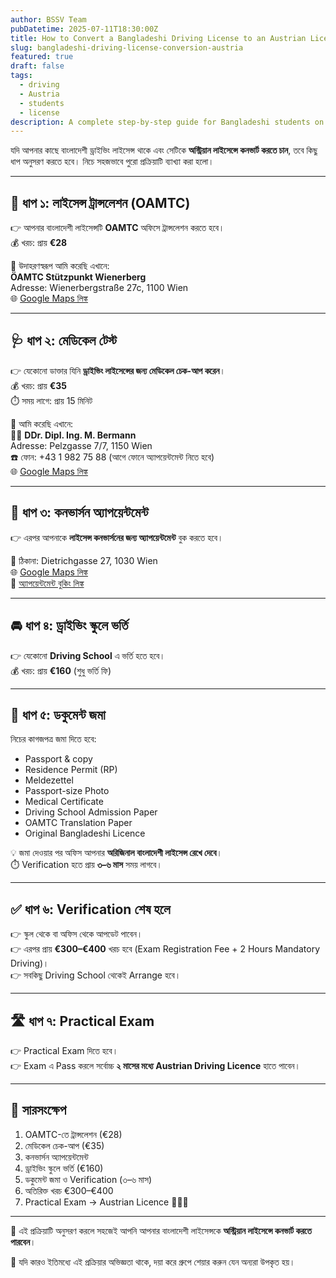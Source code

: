 ```yaml
---
author: BSSV Team
pubDatetime: 2025-07-11T18:30:00Z
title: How to Convert a Bangladeshi Driving License to an Austrian License 🚗🇦🇹
slug: bangladeshi-driving-license-conversion-austria
featured: true
draft: false
tags:
  - driving
  - Austria
  - students
  - license
description: A complete step-by-step guide for Bangladeshi students on how to convert a Bangladeshi driving license into an Austrian license, including required documents, costs, medical check-up, and practical exam.
---
```


যদি আপনার কাছে বাংলাদেশী ড্রাইভিং লাইসেন্স থাকে এবং সেটিকে **অস্ট্রিয়ান লাইসেন্সে কনভার্ট করতে চান**, তবে কিছু ধাপ অনুসরণ করতে হবে। নিচে সহজভাবে পুরো প্রক্রিয়াটি ব্যাখ্যা করা হলো।  

---

## 📝 ধাপ ১: লাইসেন্স ট্রান্সলেশন (OAMTC)  
👉 আপনার বাংলাদেশী লাইসেন্সটি **OAMTC** অফিসে ট্রান্সলেশন করতে হবে।  
💰 খরচ: প্রায় **€28**  

📍 উদাহরণস্বরূপ আমি করেছি এখানে:  
**ÖAMTC Stützpunkt Wienerberg**  
Adresse: Wienerbergstraße 27c, 1100 Wien  
🌐 [Google Maps লিঙ্ক](https://www.google.com/maps/place/Wienerbergstra%C3%9Fe+27c,+1100+Wien,+Austria)

---

## 🩺 ধাপ ২: মেডিকেল টেস্ট  
👉 যেকোনো ডাক্তার যিনি **ড্রাইভিং লাইসেন্সের জন্য মেডিকেল চেক-আপ করেন**।  
💰 খরচ: প্রায় **€35**  
⏱️ সময় লাগে: প্রায় 15 মিনিট  

📍 আমি করেছি এখানে:  
👨‍⚕️ **DDr. Dipl. Ing. M. Bermann**  
Adresse: Pelzgasse 7/7, 1150 Wien  
☎️ ফোন: +43 1 982 75 88 (আগে ফোনে অ্যাপয়েন্টমেন্ট নিতে হবে)  
🌐 [Google Maps লিঙ্ক](https://www.google.com/maps/place/Pelzgasse+7%2F7,+1150+Wien,+Austria)

---

## 📅 ধাপ ৩: কনভার্সন অ্যাপয়েন্টমেন্ট  
👉 এরপর আপনাকে **লাইসেন্স কনভার্সনের জন্য অ্যাপয়েন্টমেন্ট** বুক করতে হবে।  

📍 ঠিকানা: Dietrichgasse 27, 1030 Wien  
🌐 [Google Maps লিঙ্ক](https://www.google.com/maps/place/Dietrichgasse+27,+1030+Wien,+Austria)  
🔗 [অ্যাপয়েন্টমেন্ট বুকিং লিঙ্ক](https://www.polizei.gv.at/wien/buergerservice/fuehrerschein/4/umschreibung.aspx)

---

## 🚘 ধাপ ৪: ড্রাইভিং স্কুলে ভর্তি  
👉 যেকোনো **Driving School** এ ভর্তি হতে হবে।  
💰 খরচ: প্রায় **€160** (শুধু ভর্তি ফি)  

---

## 📄 ধাপ ৫: ডকুমেন্ট জমা  
নিচের কাগজপত্র জমা দিতে হবে:  

- Passport & copy  
- Residence Permit (RP)  
- Meldezettel  
- Passport-size Photo  
- Medical Certificate  
- Driving School Admission Paper  
- OAMTC Translation Paper  
- Original Bangladeshi Licence  

💡 জমা দেওয়ার পর অফিস আপনার **অরিজিনাল বাংলাদেশী লাইসেন্স রেখে দেবে**।  
⏱️ Verification হতে প্রায় **৩–৬ মাস** সময় লাগবে।  

---

## ✅ ধাপ ৬: Verification শেষ হলে  
👉 স্কুল থেকে বা অফিস থেকে আপডেট পাবেন।  
👉 এরপর প্রায় **€300–€400** খরচ হবে (Exam Registration Fee + 2 Hours Mandatory Driving)।  
👉 সবকিছু Driving School থেকেই Arrange হবে।  

---

## 🛣️ ধাপ ৭: Practical Exam  
👉 Practical Exam দিতে হবে।  
👉 Exam এ Pass করলে সর্বোচ্চ **২ মাসের মধ্যে Austrian Driving Licence** হাতে পাবেন।  

---

## 📌 সারসংক্ষেপ  
1. OAMTC-তে ট্রান্সলেশন (€28)  
2. মেডিকেল চেক-আপ (€35)  
3. কনভার্সন অ্যাপয়েন্টমেন্ট  
4. ড্রাইভিং স্কুলে ভর্তি (€160)  
5. ডকুমেন্ট জমা ও Verification (৩–৬ মাস)  
6. অতিরিক্ত খরচ €300–€400  
7. Practical Exam → Austrian Licence 🚗🇦🇹  

---

🎉 এই প্রক্রিয়াটি অনুসরণ করলে সহজেই আপনি আপনার বাংলাদেশী লাইসেন্সকে **অস্ট্রিয়ান লাইসেন্সে কনভার্ট করতে পারবেন**।  

📢 যদি কারও ইতিমধ্যে এই প্রক্রিয়ার অভিজ্ঞতা থাকে, দয়া করে গ্রুপে শেয়ার করুন যেন অন্যরা উপকৃত হয়।  